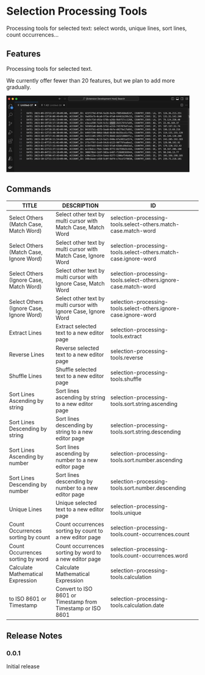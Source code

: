 # Selection Processing Tools

Processing tools for selected text: select words, unique lines, sort lines, count occurrences...

## Features

Processing tools for selected text.

We currently offer fewer than 20 features, but we plan to add more gradually.

![sample count occurrences](images/sample-count-occurrences.gif)

## Commands

| TITLE | DESCRIPTION | ID | 
| -- | -- | -- |
| Select Others (Match Case, Match Word) | Select other text by multi cursor with Match Case, Match Word | selection-processing-tools.select-others.match-case.match-word |
| Select Others (Match Case, Ignore Word) | Select other text by multi cursor with Match Case, Ignore Word | selection-processing-tools.select-others.match-case.ignore-word |
| Select Others (Ignore Case, Match Word) | Select other text by multi cursor with Ignore Case, Match Word | selection-processing-tools.select-others.ignore-case.match-word |
| Select Others (Ignore Case, Ignore Word) | Select other text by multi cursor with Ignore Case, Ignore Word | selection-processing-tools.select-others.ignore-case.ignore-word |
| Extract Lines | Extract selected text to a new editor page | selection-processing-tools.extract |
| Reverse Lines | Reverse selected text to a new editor page | selection-processing-tools.reverse |
| Shuffle Lines | Shuffle selected text to a new editor page | selection-processing-tools.shuffle |
| Sort Lines Ascending by string | Sort lines ascending by string to a new editor page | selection-processing-tools.sort.string.ascending |
| Sort Lines Descending by string | Sort lines descending by string to a new editor page | selection-processing-tools.sort.string.descending |
| Sort Lines Ascending by number | Sort lines ascending by number to a new editor page | selection-processing-tools.sort.number.ascending |
| Sort Lines Descending by number | Sort lines descending by number to a new editor page | selection-processing-tools.sort.number.descending |
| Unique Lines | Unique selected text to a new editor page | selection-processing-tools.unique |
| Count Occurrences sorting by count | Count occurrences sorting by count to a new editor page | selection-processing-tools.count-occurrences.count |
| Count Occurrences sorting by word | Count occurrences sorting by word to a new editor page | selection-processing-tools.count-occurrences.word |
| Calculate Mathematical Expression | Calculate Mathematical Expression | selection-processing-tools.calculation |
| to ISO 8601 or Timestamp | Convert to ISO 8601 or Timestamp from Timestamp or ISO 8601 | selection-processing-tools.calculation.date |

## Release Notes

### 0.0.1

Initial release
